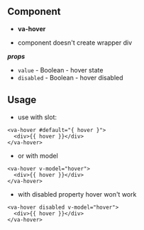 ## Component

* **va-hover**

* component doesn't create wrapper div

***props***

* `value` - Boolean - hover state
* `disabled` - Boolean - hover disabled

## Usage

* use with slot:

```
<va-hover #default="{ hover }">
  <div>{{ hover }}</div>
</va-hover>
```
* or with model
```
<va-hover v-model="hover">
  <div>{{ hover }}</div>
</va-hover>
```

* with disabled property hover won't work
```
<va-hover disabled v-model="hover">
  <div>{{ hover }}</div>
</va-hover>
```
